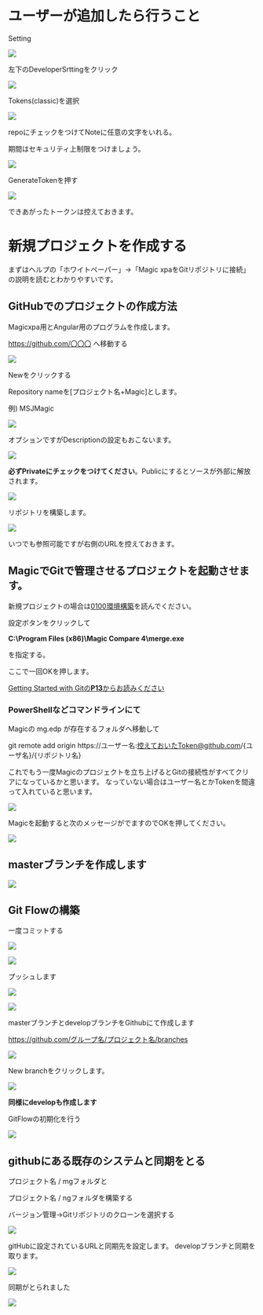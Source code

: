 # ユーザーが追加したら行うこと

Setting

![](imgs/2023-06-13-21-21-04.png)

左下のDeveloperSrttingをクリック

![](imgs/2023-06-13-21-24-29.png)

Tokens(classic)を選択

![](imgs/2023-06-13-21-25-04.png)

repoにチェックをつけてNoteに任意の文字をいれる。

期間はセキュリティ上制限をつけましょう。

![](imgs/2023-06-13-21-29-08.png)

GenerateTokenを押す

![](imgs/2023-06-13-21-30-49.png)

できあがったトークンは控えておきます。


# 新規プロジェクトを作成する

まずはヘルプの「ホワイトペーパー」→「Magic xpaをGitリポジトリに接続」の説明を読むとわかりやすいです。

## GitHubでのプロジェクトの作成方法

Magicxpa用とAngular用のプログラムを作成します。

https://github.com/〇〇〇 へ移動する

![](imgs/2023-06-12-19-38-03.png)

Newをクリックする

Repository nameを[プロジェクト名+Magic]とします。

例) MSJMagic

![](imgs/2023-06-12-19-42-20.png)

オプションですがDescriptionの設定もおこないます。

![](imgs/2023-06-12-19-44-04.png)

**必ずPrivateにチェックをつけてください**。Publicにするとソースが外部に解放されます。

![](imgs/2023-06-12-19-56-30.png)

リポジトリを構築します。


![](imgs/2023-06-12-19-57-13.png)

いつでも参照可能ですが右側のURLを控えておきます。

## MagicでGitで管理させるプロジェクトを起動させます。

新規プロジェクトの場合は[0100環境構築]('0100環境構築.md')を読んでください。

設定ボタンをクリックして

**C:\Program Files (x86)\Magic Compare 4\merge.exe**

を指定する。

ここで一回OKを押します。



[Getting Started with Gitの**P13**からお読みください]('https://devnet.magicsoftware.co.jp/images/skillup/magic/download/xpa4/Getting_Started_with_Magic_Git.pdf')

### PowerShellなどコマンドラインにて

Magicの mg.edp が存在するフォルダへ移動して

git remote add origin https://ユーザー名:控えておいたToken@github.com/{ユーザ名}/{リポジトリ名}

これでもう一度Magicのプロジェクトを立ち上げるとGitの接続性がすべてクリアになっているかと思います。
なっていない場合はユーザー名とかTokenを間違って入れていると思います。

![](imgs/2023-06-12-22-41-19.png)

Magicを起動すると次のメッセージがでますのでOKを押してください。

![](imgs/2023-06-13-06-30-07.png)


## masterブランチを作成します

![](imgs/2023-06-13-06-32-52.png)


## Git Flowの構築

一度コミットする

![](imgs/2023-06-13-01-31-30.png)

![](imgs/2023-06-13-01-32-06.png)


プッシュします

![](imgs/2023-06-13-06-04-40.png)

![](imgs/2023-06-13-06-05-25.png)

masterブランチとdevelopブランチをGithubにて作成します

https://github.com/グループ名/プロジェクト名/branches

![](imgs/2023-06-13-06-37-03.png)

New branchをクリックします。

![](imgs/2023-06-13-06-37-44.png)

**同様にdevelopも作成します**

GitFlowの初期化を行う

![](imgs/2023-06-13-01-29-18.png)

## githubにある既存のシステムと同期をとる

プロジェクト名 / mgフォルダと

プロジェクト名 / ngフォルダを構築する

バージョン管理→Gitリポジトリのクローンを選択する

![](imgs/2023-06-13-08-48-45.png)

gitHubに設定されているURLと同期先を設定します。
developブランチと同期を取ります。

![](imgs/2023-06-13-08-54-44.png)

同期がとられました

![](imgs/2023-06-13-08-55-55.png)
